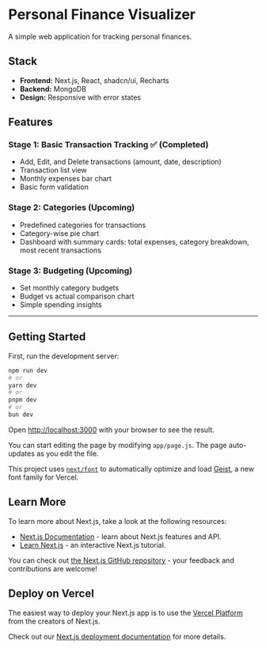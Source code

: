 # Personal Finance Visualizer

A simple web application for tracking personal finances.

## Stack

- **Frontend:** Next.js, React, shadcn/ui, Recharts
- **Backend:** MongoDB
- **Design:** Responsive with error states

## Features

### Stage 1: Basic Transaction Tracking ✅ (Completed)

- Add, Edit, and Delete transactions (amount, date, description)
- Transaction list view
- Monthly expenses bar chart
- Basic form validation

### Stage 2: Categories (Upcoming)

- Predefined categories for transactions
- Category-wise pie chart
- Dashboard with summary cards: total expenses, category breakdown, most recent transactions

### Stage 3: Budgeting (Upcoming)

- Set monthly category budgets
- Budget vs actual comparison chart
- Simple spending insights

---

## Getting Started

First, run the development server:

```bash
npm run dev
# or
yarn dev
# or
pnpm dev
# or
bun dev
```

Open [http://localhost:3000](http://localhost:3000) with your browser to see the result.

You can start editing the page by modifying `app/page.js`. The page auto-updates as you edit the file.

This project uses [`next/font`](https://nextjs.org/docs/app/building-your-application/optimizing/fonts) to automatically optimize and load [Geist](https://vercel.com/font), a new font family for Vercel.

## Learn More

To learn more about Next.js, take a look at the following resources:

- [Next.js Documentation](https://nextjs.org/docs) - learn about Next.js features and API.
- [Learn Next.js](https://nextjs.org/learn) - an interactive Next.js tutorial.

You can check out [the Next.js GitHub repository](https://github.com/vercel/next.js) - your feedback and contributions are welcome!

## Deploy on Vercel

The easiest way to deploy your Next.js app is to use the [Vercel Platform](https://vercel.com/new?utm_medium=default-template&filter=next.js&utm_source=create-next-app&utm_campaign=create-next-app-readme) from the creators of Next.js.

Check out our [Next.js deployment documentation](https://nextjs.org/docs/app/building-your-application/deploying) for more details.
